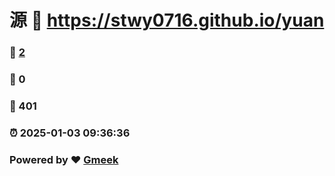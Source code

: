 # 源 :link: https://stwy0716.github.io/yuan 
### :page_facing_up: [2](https://stwy0716.github.io/yuan/tag.html) 
### :speech_balloon: 0 
### :hibiscus: 401 
### :alarm_clock: 2025-01-03 09:36:36 
### Powered by :heart: [Gmeek](https://github.com/Meekdai/Gmeek)
